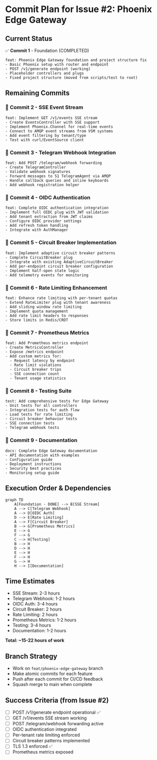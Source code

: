 # Commit Plan for Issue #2: Phoenix Edge Gateway

## Current Status
✅ **Commit 1** - Foundation (COMPLETED)
```
feat: Phoenix Edge Gateway foundation and project structure fix
- Basic Phoenix setup with router and endpoint
- POST /v1/generate endpoint (working)
- Placeholder controllers and plugs
- Fixed project structure (moved from scripts/test to root)
```

## Remaining Commits

### 🔄 **Commit 2** - SSE Event Stream
```
feat: Implement GET /v1/events SSE stream
- Create EventsController with SSE support
- Implement Phoenix.Channel for real-time events
- Connect to AMQP event streams from VSM systems
- Add event filtering by tenant/type
- Test with curl/EventSource client
```

### 🔄 **Commit 3** - Telegram Webhook Integration
```
feat: Add POST /telegram/webhook forwarding
- Create TelegramController
- Validate webhook signatures
- Forward messages to S1 TelegramAgent via AMQP
- Handle callback queries and inline keyboards
- Add webhook registration helper
```

### 🔄 **Commit 4** - OIDC Authentication
```
feat: Complete OIDC authentication integration
- Implement full OIDC plug with JWT validation
- Add tenant extraction from JWT claims
- Configure OIDC provider settings
- Add refresh token handling
- Integrate with AuthManager
```

### 🔄 **Commit 5** - Circuit Breaker Implementation
```
feat: Implement adaptive circuit breaker patterns
- Complete CircuitBreaker plug
- Integrate with existing AdaptiveCircuitBreaker
- Add per-endpoint circuit breaker configuration
- Implement half-open state logic
- Add telemetry events for monitoring
```

### 🔄 **Commit 6** - Rate Limiting Enhancement
```
feat: Enhance rate limiting with per-tenant quotas
- Extend RateLimiter plug with tenant awareness
- Add sliding window rate limiting
- Implement quota management
- Add rate limit headers to responses
- Store limits in Redis/CRDT
```

### 🔄 **Commit 7** - Prometheus Metrics
```
feat: Add Prometheus metrics endpoint
- Create MetricsController
- Expose /metrics endpoint
- Add custom metrics for:
  - Request latency by endpoint
  - Rate limit violations
  - Circuit breaker trips
  - SSE connection count
  - Tenant usage statistics
```

### 🔄 **Commit 8** - Testing Suite
```
test: Add comprehensive tests for Edge Gateway
- Unit tests for all controllers
- Integration tests for auth flow
- Load tests for rate limiting
- Circuit breaker behavior tests
- SSE connection tests
- Telegram webhook tests
```

### 🔄 **Commit 9** - Documentation
```
docs: Complete Edge Gateway documentation
- API documentation with examples
- Configuration guide
- Deployment instructions
- Security best practices
- Monitoring setup guide
```

## Execution Order & Dependencies

```mermaid
graph TD
    A[Foundation - DONE] --> B[SSE Stream]
    A --> C[Telegram Webhook]
    A --> D[OIDC Auth]
    D --> E[Rate Limiting]
    A --> F[Circuit Breaker]
    B --> G[Prometheus Metrics]
    E --> G
    F --> G
    C --> H[Testing]
    B --> H
    D --> H
    E --> H
    F --> H
    G --> H
    H --> I[Documentation]
```

## Time Estimates
- SSE Stream: 2-3 hours
- Telegram Webhook: 1-2 hours
- OIDC Auth: 3-4 hours
- Circuit Breaker: 2 hours
- Rate Limiting: 2 hours
- Prometheus Metrics: 1-2 hours
- Testing: 3-4 hours
- Documentation: 1-2 hours

**Total: ~15-22 hours of work**

## Branch Strategy
- Work on `feat/phoenix-edge-gateway` branch
- Make atomic commits for each feature
- Push after each commit for CI/CD feedback
- Squash merge to main when complete

## Success Criteria (from Issue #2)
- [ ] POST /v1/generate endpoint operational ✅
- [ ] GET /v1/events SSE stream working
- [ ] POST /telegram/webhook forwarding active
- [ ] OIDC authentication integrated
- [ ] Per-tenant rate limiting enforced
- [ ] Circuit breaker patterns implemented
- [ ] TLS 1.3 enforced ✅
- [ ] Prometheus metrics exposed
